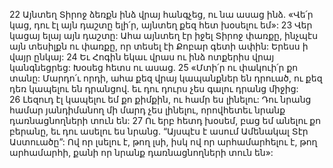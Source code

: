22 Այնտեղ Տիրոջ ձեռքն ինձ վրայ հանգչեց, ու նա ասաց ինձ. «Վե՛ր կաց, դու էլ այն դաշտը ելի՛ր, այնտեղ քեզ հետ խօսելու եմ»: 23 Վեր կացայ ելայ այն դաշտը: Ահա այնտեղ էր իջել Տիրոջ փառքը, ինչպէս այն տեսիլքն ու փառքը, որ տեսել էի Քոբար գետի ափին: Երեսս ի վայր ընկայ: 24 Եւ Հոգին եկաւ վրաս ու ինձ ոտքերիս վրայ կանգնեցրեց: Խօսեց հետս ու ասաց. 25 «Մտի՛ր ու փակուի՛ր քո տանը: Մարդո՛ւ որդի, ահա քեզ վրայ կապանքներ են դրուած, ու քեզ դեռ կապելու են դրանցով. եւ դու դուրս չես գալու դրանց միջից: 26 Լեզուդ էլ կապելու եմ քո քիմքին, ու համր ես լինելու: Դու նրանց համար յանդիմանող մի մարդ չես լինելու, որովհետեւ նրանք դառնացնողների տուն են: 27 Ու երբ հետդ խօսեմ, բաց եմ անելու քո բերանը, եւ դու ասելու ես նրանց. “Այսպէս է ասում Ամենակալ Տէր Աստուածը”: Ով որ լսելու է, թող լսի, իսկ ով որ արհամարհելու է, թող արհամարհի, քանի որ նրանք դառնացնողների տուն են»:

